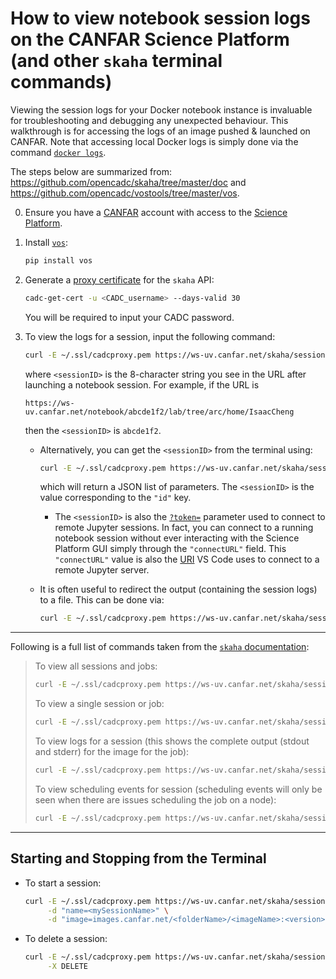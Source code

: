 # How to view notebook session logs on the CANFAR Science Platform (and other `skaha` terminal commands)

Viewing the session logs for your Docker notebook instance is invaluable for
troubleshooting and debugging any unexpected behaviour. This walkthrough is for accessing
the logs of an image pushed & launched on CANFAR. Note that accessing local Docker logs is
simply done via the command [`docker
logs`](https://docs.docker.com/engine/reference/commandline/logs/).

The steps below are summarized from: <https://github.com/opencadc/skaha/tree/master/doc>
and <https://github.com/opencadc/vostools/tree/master/vos>.

0. Ensure you have a [CANFAR](https://www.canfar.net/) account with access to the [Science
   Platform](https://github.com/opencadc/skaha/tree/master/doc#introduction-and-access).

1. Install [`vos`](https://github.com/opencadc/vostools/tree/master/vos):

   ```bash
   pip install vos
   ```

2. Generate a [proxy
   certificate](https://github.com/opencadc/skaha/tree/master/doc#proxy-certificates) for
   the `skaha` API:

   ```bash
   cadc-get-cert -u <CADC_username> --days-valid 30
   ```

   You will be required to input your CADC password.

3. To view the logs for a session, input the following command:

   ```bash
   curl -E ~/.ssl/cadcproxy.pem https://ws-uv.canfar.net/skaha/session/<sessionID>?view=logs
   ```

   where `<sessionID>` is the 8-character string you see in the URL after launching a
   notebook session. For example, if the URL is

   ```text
   https://ws-uv.canfar.net/notebook/abcde1f2/lab/tree/arc/home/IsaacCheng
   ```

   then the `<sessionID>` is `abcde1f2`.

   - Alternatively, you can get the `<sessionID>` from the terminal using:

     ```bash
     curl -E ~/.ssl/cadcproxy.pem https://ws-uv.canfar.net/skaha/session
     ```

     which will return a JSON list of parameters. The `<sessionID>` is the value
     corresponding to the `"id"` key.

     - The `<sessionID>` is also the
       [`?token=`](https://code.visualstudio.com/docs/datascience/jupyter-notebooks#_connect-to-a-remote-jupyter-server)
       parameter used to connect to remote Jupyter sessions. In fact, you can connect to a
       running notebook session without ever interacting with the Science Platform GUI
       simply through the `"connectURL"` field. This `"connectURL"` value is also the
       [URI](https://code.visualstudio.com/docs/datascience/jupyter-notebooks#_connect-to-a-remote-jupyter-server)
       VS Code uses to connect to a remote Jupyter server.

   - It is often useful to redirect the output (containing the session logs) to a file.
     This can be done via:

     ```bash
     curl -E ~/.ssl/cadcproxy.pem https://ws-uv.canfar.net/skaha/session/<sessionID>?view=logs > logs.txt
     ```

---

Following is a full list of commands taken from the
[`skaha` documentation](https://github.com/opencadc/skaha/tree/master/doc):

> To view all sessions and jobs:
>
> ```bash
> curl -E ~/.ssl/cadcproxy.pem https://ws-uv.canfar.net/skaha/session
> ```
>
> To view a single session or job:
>
> ```bash
> curl -E ~/.ssl/cadcproxy.pem https://ws-uv.canfar.net/skaha/session/<sessionID>
> ```
>
> To view logs for a session (this shows the complete output (stdout and stderr) for the
> image for the job):
>
> ```bash
> curl -E ~/.ssl/cadcproxy.pem https://ws-uv.canfar.net/skaha/session/<sessionID>?view=logs
> ```
>
>
>
> To view scheduling events for session (scheduling events will only be seen when there
> are issues scheduling the job on a node):
>
> ```bash
> curl -E ~/.ssl/cadcproxy.pem https://ws-uv.canfar.net/skaha/session/<sessionID>?view=events
> ```

---

## Starting and Stopping from the Terminal

- To start a session:

  ```bash
  curl -E ~/.ssl/cadcproxy.pem https://ws-uv.canfar.net/skaha/session \
       -d "name=<mySessionName>" \
       -d "image=images.canfar.net/<folderName>/<imageName>:<version>"
  ```

- To delete a session:

   ```bash
   curl -E ~/.ssl/cadcproxy.pem https://ws-uv.canfar.net/skaha/session/<sessionId> \
        -X DELETE
   ```
